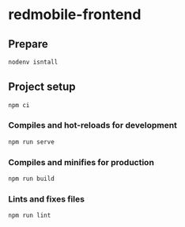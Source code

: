 # redmobile-frontend

## Prepare

```zsh
nodenv isntall
```

## Project setup

```bash
npm ci
```

### Compiles and hot-reloads for development

```bash
npm run serve
```

### Compiles and minifies for production

```bash
npm run build
```

### Lints and fixes files

```bash
npm run lint
```
